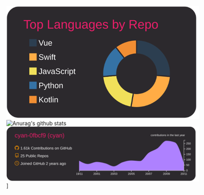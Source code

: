 ![](https://raw.githubusercontent.com/cyan-0fbcf9/cyan-0fbcf9/main/profile-summary-card-output/monokai/1-repos-per-language.svg)
![Anurag's github stats](https://github-readme-stats.vercel.app/api?username=cyan-0fbcf9&show_icons=true&theme=monokai)
![](https://raw.githubusercontent.com/cyan-0fbcf9/cyan-0fbcf9/main/profile-summary-card-output/monokai/0-profile-details.svg)]
